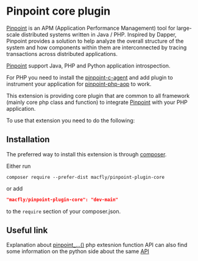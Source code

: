 # Pinpoint core plugin

[Pinpoint](https://pinpoint-apm.github.io/pinpoint/index.html) is an APM (Application Performance Management) tool for large-scale distributed systems written in Java / PHP. Inspired by Dapper, Pinpoint provides a solution to help analyze the overall structure of the system and how components within them are interconnected by tracing transactions across distributed applications.

[Pinpoint](https://pinpoint-apm.github.io/pinpoint/index.html) support Java, PHP and Python application introspection.

For PHP you need to install the [pinpoint-c-agent](https://github.com/pinpoint-apm/pinpoint-c-agent) and add plugin to instrument your application for [pinpoint-php-aop](https://github.com/pinpoint-apm/pinpoint-php-aop) to work.

This extension is providing core plugin that are common to all framework (mainly core php class and function) to integrate [Pinpoint](https://pinpoint-apm.github.io/pinpoint/index.html) with your PHP application.

To use that extension you need to do the following:

## Installation

The preferred way to install this extension is through [composer](http://getcomposer.org/download/).

Either run

```
composer require --prefer-dist macfly/pinpoint-plugin-core
```

or add

```json
"macfly/pinpoint-plugin-core": "dev-main"
```

to the `require` section of your composer.json.

## Useful link

Explanation about [pinpoint_...()](https://github.com/pinpoint-apm/pinpoint-c-agent/blob/master/src/PHP/pinpoint_php_api.php) php extesnion function API can also find some information on the python side about the same [API](https://github.com/pinpoint-apm/pinpoint-c-agent/blob/master/src/PY/help(pinpointPy).txt)